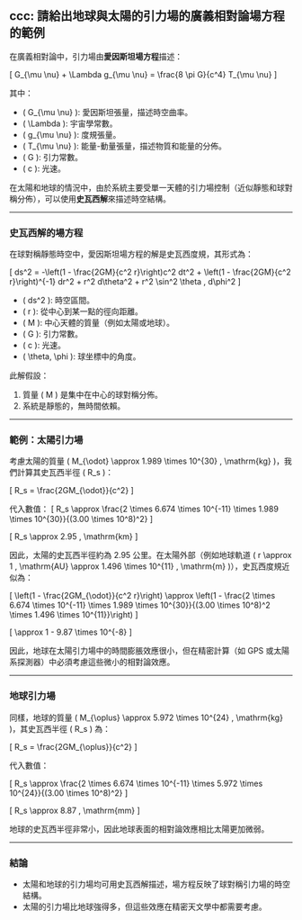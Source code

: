 ## ccc: 請給出地球與太陽的引力場的廣義相對論場方程的範例

在廣義相對論中，引力場由**愛因斯坦場方程**描述：

\[
G_{\mu \nu} + \Lambda g_{\mu \nu} = \frac{8 \pi G}{c^4} T_{\mu \nu}
\]

其中：
- \( G_{\mu \nu} \): 愛因斯坦張量，描述時空曲率。
- \( \Lambda \): 宇宙學常數。
- \( g_{\mu \nu} \): 度規張量。
- \( T_{\mu \nu} \): 能量-動量張量，描述物質和能量的分佈。
- \( G \): 引力常數。
- \( c \): 光速。

在太陽和地球的情況中，由於系統主要受單一天體的引力場控制（近似靜態和球對稱分佈），可以使用**史瓦西解**來描述時空結構。

---

### **史瓦西解的場方程**
在球對稱靜態時空中，愛因斯坦場方程的解是史瓦西度規，其形式為：

\[
ds^2 = -\left(1 - \frac{2GM}{c^2 r}\right)c^2 dt^2 + \left(1 - \frac{2GM}{c^2 r}\right)^{-1} dr^2 + r^2 d\theta^2 + r^2 \sin^2 \theta \, d\phi^2
\]

- \( ds^2 \): 時空區間。
- \( r \): 從中心到某一點的徑向距離。
- \( M \): 中心天體的質量（例如太陽或地球）。
- \( G \): 引力常數。
- \( c \): 光速。
- \( \theta, \phi \): 球坐標中的角度。

此解假設：
1. 質量 \( M \) 是集中在中心的球對稱分佈。
2. 系統是靜態的，無時間依賴。

---

### **範例：太陽引力場**
考慮太陽的質量 \( M_{\odot} \approx 1.989 \times 10^{30} \, \mathrm{kg} \)，我們計算其史瓦西半徑 \( R_s \)：

\[
R_s = \frac{2GM_{\odot}}{c^2}
\]

代入數值：
\[
R_s \approx \frac{2 \times 6.674 \times 10^{-11} \times 1.989 \times 10^{30}}{(3.00 \times 10^8)^2}
\]

\[
R_s \approx 2.95 \, \mathrm{km}
\]

因此，太陽的史瓦西半徑約為 2.95 公里。在太陽外部（例如地球軌道 \( r \approx 1 \, \mathrm{AU} \approx 1.496 \times 10^{11} \, \mathrm{m} \)），史瓦西度規近似為：

\[
\left(1 - \frac{2GM_{\odot}}{c^2 r}\right) \approx \left(1 - \frac{2 \times 6.674 \times 10^{-11} \times 1.989 \times 10^{30}}{(3.00 \times 10^8)^2 \times 1.496 \times 10^{11}}\right)
\]

\[
\approx 1 - 9.87 \times 10^{-8}
\]

因此，地球在太陽引力場中的時間膨脹效應很小，但在精密計算（如 GPS 或太陽系探測器）中必須考慮這些微小的相對論效應。

---

### **地球引力場**
同樣，地球的質量 \( M_{\oplus} \approx 5.972 \times 10^{24} \, \mathrm{kg} \)，其史瓦西半徑 \( R_s \) 為：

\[
R_s = \frac{2GM_{\oplus}}{c^2}
\]

代入數值：

\[
R_s \approx \frac{2 \times 6.674 \times 10^{-11} \times 5.972 \times 10^{24}}{(3.00 \times 10^8)^2}
\]

\[
R_s \approx 8.87 \, \mathrm{mm}
\]

地球的史瓦西半徑非常小，因此地球表面的相對論效應相比太陽更加微弱。

---

### **結論**
- 太陽和地球的引力場均可用史瓦西解描述，場方程反映了球對稱引力場的時空結構。
- 太陽的引力場比地球強得多，但這些效應在精密天文學中都需要考慮。